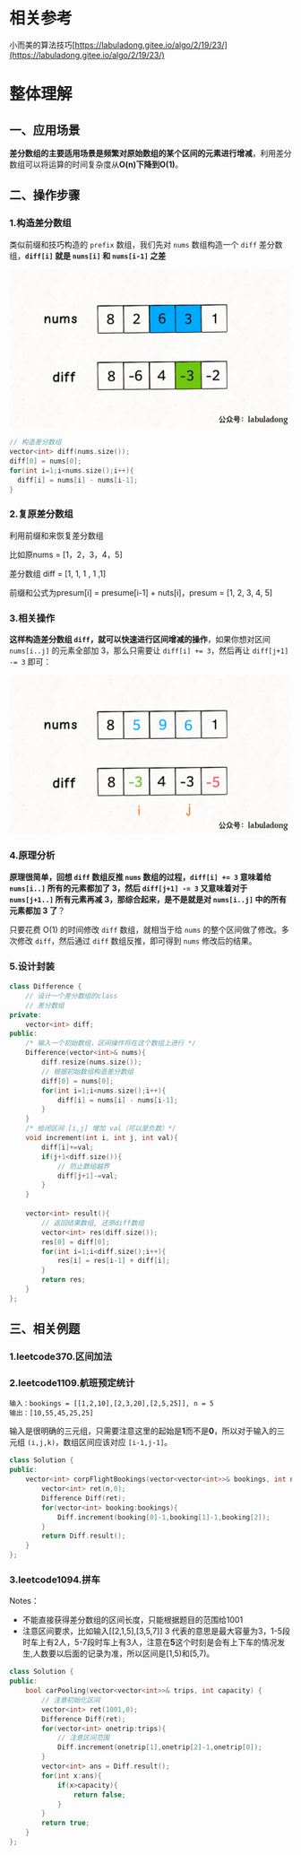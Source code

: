 # 相关参考

小而美的算法技巧[https://labuladong.gitee.io/algo/2/19/23/](https://labuladong.gitee.io/algo/2/19/23/)

# 整体理解

## 一、应用场景

**差分数组的主要适用场景是频繁对原始数组的某个区间的元素进行增减**，利用差分数组可以将运算的时间复杂度从**O(n)**下降到**O(1)**。

## 二、操作步骤

### 1.构造差分数组

类似前缀和技巧构造的 `prefix` 数组，我们先对 `nums` 数组构造一个 `diff` 差分数组，**`diff[i]` 就是 `nums[i]` 和 `nums[i-1]` 之差**

![img](./picture/2.jpg)

```c++
// 构造差分数组
vector<int> diff(nums.size());
diff[0] = nums[0];
for(int i=1;i<nums.size();i++){
  diff[i] = nums[i] - nums[i-1];
}
```

### 2.复原差分数组

利用前缀和来恢复差分数组  

比如原nums = [1，2，3，4，5]  

差分数组 diff = [1, 1, 1 , 1 ,1]

前缀和公式为presum[i] = presume[i-1] + nuts[i]，presum = [1, 2, 3, 4, 5]

### 3.相关操作

**这样构造差分数组 `diff`，就可以快速进行区间增减的操作**，如果你想对区间 `nums[i..j]` 的元素全部加 3，那么只需要让 `diff[i] += 3`，然后再让 `diff[j+1] -= 3` 即可：

![3](./picture/3.jpeg)

### 4.原理分析

**原理很简单，回想 `diff` 数组反推 `nums` 数组的过程，`diff[i] += 3` 意味着给 `nums[i..]` 所有的元素都加了 3，然后 `diff[j+1] -= 3` 又意味着对于 `nums[j+1..]` 所有元素再减 3，那综合起来，是不是就是对 `nums[i..j]` 中的所有元素都加 3 了**？

只要花费 O(1) 的时间修改 `diff` 数组，就相当于给 `nums` 的整个区间做了修改。多次修改 `diff`，然后通过 `diff` 数组反推，即可得到 `nums` 修改后的结果。

### 5.设计封装

```c++
class Difference {
    // 设计一个差分数组的class
    // 差分数组
private:
    vector<int> diff;
public:
    /* 输入一个初始数组，区间操作将在这个数组上进行 */
    Difference(vector<int>& nums){
        diff.resize(nums.size());
        // 根据初始数组构造差分数组
        diff[0] = nums[0];
        for(int i=1;i<nums.size();i++){
            diff[i] = nums[i] - nums[i-1];
        }
    }
    /* 给闭区间 [i,j] 增加 val（可以是负数）*/
    void increment(int i, int j, int val){
        diff[i]+=val;
        if(j+1<diff.size()){
            // 防止数组越界
            diff[j+1]-=val;
        }
    }

    vector<int> result(){
        // 返回结果数组, 还原diff数组
        vector<int> res(diff.size());
        res[0] = diff[0];
        for(int i=1;i<diff.size();i++){
            res[i] = res[i-1] + diff[i];
        } 
        return res;
    }
};
```



## 三、相关例题

### 1.leetcode370.区间加法

### 2.leetcode1109.航班预定统计

```
输入：bookings = [[1,2,10],[2,3,20],[2,5,25]], n = 5
输出：[10,55,45,25,25]
```

输入是很明确的三元组，只需要注意这里的起始是**1**而不是**0**，所以对于输入的三元组 `(i,j,k)`，数组区间应该对应 `[i-1,j-1]`。

```c++
class Solution {
public:
    vector<int> corpFlightBookings(vector<vector<int>>& bookings, int n) {
        vector<int> ret(n,0);
        Difference Diff(ret);
        for(vector<int> booking:bookings){
            Diff.increment(booking[0]-1,booking[1]-1,booking[2]);
        }
        return Diff.result();
    }
};
```

### 3.leetcode1094.拼车

Notes：

- 不能直接获得差分数组的区间长度，只能根据题目的范围给1001
- 注意区间要求，比如输入[[2,1,5],[3,5,7]] 3 代表的意思是最大容量为3，1-5段时车上有2人，5-7段时车上有3人，注意在**5**这个时刻是会有上下车的情况发生,人数要以后面的记录为准，所以区间是[1,5)和[5,7)。

```c++
class Solution {
public:
    bool carPooling(vector<vector<int>>& trips, int capacity) {
        // 注意初始化区间
        vector<int> ret(1001,0);
        Difference Diff(ret);
        for(vector<int> onetrip:trips){
            // 注意区间范围 
            Diff.increment(onetrip[1],onetrip[2]-1,onetrip[0]);
        }
        vector<int> ans = Diff.result();
        for(int x:ans){
            if(x>capacity){
                return false;
            }
        }
        return true;
    }
};
```













